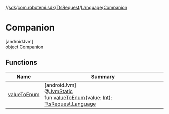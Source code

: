 //[sdk](../../../../../index.md)/[com.robotemi.sdk](../../../index.md)/[TtsRequest](../../index.md)/[Language](../index.md)/[Companion](index.md)

# Companion

[androidJvm]\
object [Companion](index.md)

## Functions

| Name | Summary |
|---|---|
| [valueToEnum](value-to-enum.md) | [androidJvm]<br>@[JvmStatic](https://kotlinlang.org/api/latest/jvm/stdlib/kotlin.jvm/-jvm-static/index.html)<br>fun [valueToEnum](value-to-enum.md)(value: [Int](https://kotlinlang.org/api/latest/jvm/stdlib/kotlin/-int/index.html)): [TtsRequest.Language](../index.md) |
